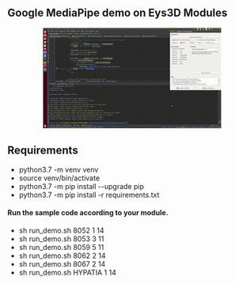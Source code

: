 ## Google MediaPipe demo on Eys3D Modules

<p align="center"><img src="https://github.com/eYs3D/libeys3d/blob/master/doc/video/mediapipe_hands.gif" /></p>

## Requirements 

- python3.7 -m venv venv
- source venv/bin/activate
- python3.7 -m pip install --upgrade pip
- python3.7 -m pip install -r requirements.txt

#### Run the sample code according to your module.
- sh run_demo.sh 8052 1 14
- sh run_demo.sh 8053 3 11
- sh run_demo.sh 8059 5 11
- sh run_demo.sh 8062 2 14
- sh run_demo.sh 8067 2 14
- sh run_demo.sh HYPATIA 1 14


